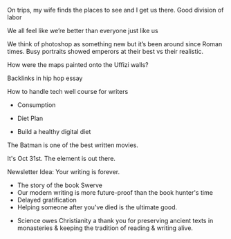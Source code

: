 On trips, my wife finds the places to see and I get us there. Good division of labor

We all feel like we’re better than everyone just like us 

We think of photoshop as something new but it’s been around since Roman times. Busy portraits showed emperors at their best vs their realistic.

How were the maps painted onto the Uffizi walls?

Backlinks in hip hop essay 

How to handle tech well course for writers
- Consumption 
- Diet Plan

- Build a healthy digital diet

The Batman is one of the best written movies.

It's Oct 31st. The element is out there.

Newsletter Idea: Your writing is forever.
- The story of the book Swerve
- Our modern writing is more future-proof than the book hunter's time
- Delayed gratification
- Helping someone after you've died is the ultimate good.

* Science owes Christianity a thank you for preserving ancient texts in monasteries & keeping the tradition of reading & writing alive.
